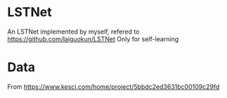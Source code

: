 # LSTNet
An LSTNet implemented by myself, refered to https://github.com/laiguokun/LSTNet
Only for self-learning

# Data
From https://www.kesci.com/home/project/5bbdc2ed3631bc00109c29fd
